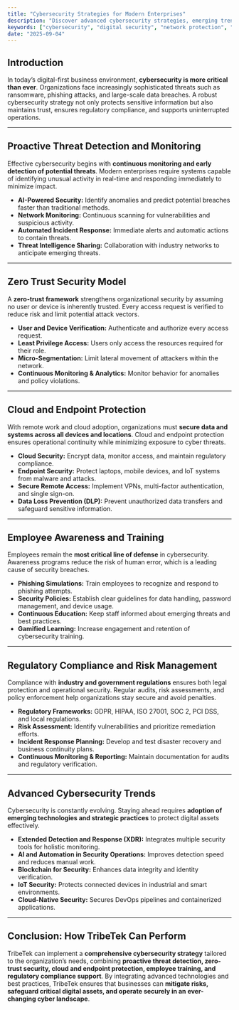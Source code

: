 ```yaml
---
title: "Cybersecurity Strategies for Modern Enterprises"
description: "Discover advanced cybersecurity strategies, emerging trends, and best practices to protect digital assets, maintain compliance, and reduce cyber risks."
keywords: ["cybersecurity", "digital security", "network protection", "threat detection", "data protection", "enterprise cybersecurity", "cyber risk management", "IT security trends"]
date: "2025-09-04"
---
```


## Introduction

In today’s digital-first business environment, **cybersecurity is more critical than ever**. Organizations face increasingly sophisticated threats such as ransomware, phishing attacks, and large-scale data breaches. A robust cybersecurity strategy not only protects sensitive information but also maintains trust, ensures regulatory compliance, and supports uninterrupted operations.  

---

## Proactive Threat Detection and Monitoring

Effective cybersecurity begins with **continuous monitoring and early detection of potential threats**. Modern enterprises require systems capable of identifying unusual activity in real-time and responding immediately to minimize impact.  

- **AI-Powered Security:** Identify anomalies and predict potential breaches faster than traditional methods.  
- **Network Monitoring:** Continuous scanning for vulnerabilities and suspicious activity.  
- **Automated Incident Response:** Immediate alerts and automatic actions to contain threats.  
- **Threat Intelligence Sharing:** Collaboration with industry networks to anticipate emerging threats.  

---

## Zero Trust Security Model

A **zero-trust framework** strengthens organizational security by assuming no user or device is inherently trusted. Every access request is verified to reduce risk and limit potential attack vectors.  

- **User and Device Verification:** Authenticate and authorize every access request.  
- **Least Privilege Access:** Users only access the resources required for their role.  
- **Micro-Segmentation:** Limit lateral movement of attackers within the network.  
- **Continuous Monitoring & Analytics:** Monitor behavior for anomalies and policy violations.  

---

## Cloud and Endpoint Protection

With remote work and cloud adoption, organizations must **secure data and systems across all devices and locations**. Cloud and endpoint protection ensures operational continuity while minimizing exposure to cyber threats.  

- **Cloud Security:** Encrypt data, monitor access, and maintain regulatory compliance.  
- **Endpoint Security:** Protect laptops, mobile devices, and IoT systems from malware and attacks.  
- **Secure Remote Access:** Implement VPNs, multi-factor authentication, and single sign-on.  
- **Data Loss Prevention (DLP):** Prevent unauthorized data transfers and safeguard sensitive information.  

---

## Employee Awareness and Training

Employees remain the **most critical line of defense** in cybersecurity. Awareness programs reduce the risk of human error, which is a leading cause of security breaches.  

- **Phishing Simulations:** Train employees to recognize and respond to phishing attempts.  
- **Security Policies:** Establish clear guidelines for data handling, password management, and device usage.  
- **Continuous Education:** Keep staff informed about emerging threats and best practices.  
- **Gamified Learning:** Increase engagement and retention of cybersecurity training.  

---

## Regulatory Compliance and Risk Management

Compliance with **industry and government regulations** ensures both legal protection and operational security. Regular audits, risk assessments, and policy enforcement help organizations stay secure and avoid penalties.  

- **Regulatory Frameworks:** GDPR, HIPAA, ISO 27001, SOC 2, PCI DSS, and local regulations.  
- **Risk Assessment:** Identify vulnerabilities and prioritize remediation efforts.  
- **Incident Response Planning:** Develop and test disaster recovery and business continuity plans.  
- **Continuous Monitoring & Reporting:** Maintain documentation for audits and regulatory verification.  

---

## Advanced Cybersecurity Trends

Cybersecurity is constantly evolving. Staying ahead requires **adoption of emerging technologies and strategic practices** to protect digital assets effectively.  

- **Extended Detection and Response (XDR):** Integrates multiple security tools for holistic monitoring.  
- **AI and Automation in Security Operations:** Improves detection speed and reduces manual work.  
- **Blockchain for Security:** Enhances data integrity and identity verification.  
- **IoT Security:** Protects connected devices in industrial and smart environments.  
- **Cloud-Native Security:** Secures DevOps pipelines and containerized applications.  

---

## Conclusion: How TribeTek Can Perform

TribeTek can implement a **comprehensive cybersecurity strategy** tailored to the organization’s needs, combining **proactive threat detection, zero-trust security, cloud and endpoint protection, employee training, and regulatory compliance support**. By integrating advanced technologies and best practices, TribeTek ensures that businesses can **mitigate risks, safeguard critical digital assets, and operate securely in an ever-changing cyber landscape**.
